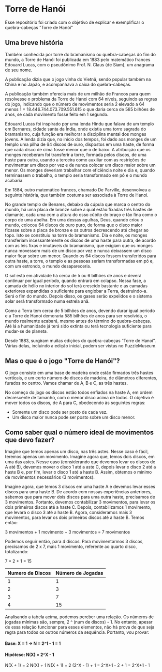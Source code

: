 # Torre de Hanói

Esse repositório foi criado com o objetivo de explicar e exemplificar o quebra-cabeças "Torre de Hanói"

## Uma breve história

Também conhecida por torre do bramanismo ou quebra-cabeças do fim do mundo, a Torre de Hanói foi publicada em 1883 pelo matemático frances Edouard Lucas, com o pseudônimo Prof. N. Claus (de Siam), um anagrama de seu nome.

A publicação dizia que o jogo vinha do Vietnã, sendo popular também na China e no Japão, e acompanhava a caixa do quebra-cabeças.

A publicação também oferecia mais de um milhão de Francos para quem resolvesse o problema da Torre de Hanoi com 64 níveis, seguindo as regras do jogo, indicando que o número de movimentos seria 2 elevado a 64 menos 1 = 18.446.744.073.709.551.615 o que daria cerca de 585 bilhões de anos, se cada movimento fosse feito em 1 segundo.

Edouard Lucas foi inspirado por uma lenda Hindu que falava de um templo em Bernares, cidade santa da Índia, onde existia uma torre sagrada do bramanismo, cuja função era melhorar a disciplina mental dos monges jovens. A lenda dizia que, no início dos tempos, foi dado aos monges de um templo uma pilha de 64 discos de ouro, dispostos em uma haste, de forma que cada disco de cima fosse menor que o de baixo. A atribuição que os monges receberam foi transferir a torre, formada pelos discos, de uma haste para outra, usando a terceira como auxiliar com as restrições de movimentar um disco por vez e de nunca colocar um disco maior sobre um menor. Os monges deveriam trabalhar com eficiência noite e dia e, quando terminassem o trabalho, o templo seria transformado em pó e o mundo acabaria.

Em 1884, outro matemático frances, chamado De Parville, desenvolveu a seguinte história, que também costuma ser associada à Torre de Hanoi.

No grande templo de Benares, debaixo da cúpula que marca o centro do mundo, há uma placa de bronze sobre a qual estão fixadas três hastes de diamante, cada uma com a altura do osso cúbito do braço e tão fina como o corpo de uma abelha. Em uma dessas agulhas, Deus, quando criou o mundo, colocou 64 discos de ouro puro, de forma que o disco maior ficasse sobre a placa de bronze e os outros decrescendo até chegar ao topo. Isto se constituiu na torre do bramanismo. Dia e noite, os monges transferiam incessantemente os discos de uma haste para outra, de acordo com as leis fixas e imutáveis do bramanismo, que exigiam que os monges nunca movessem mais de um disco por vez e nunca deixassem um disco maior ficar sobre um menor. Quando os 64 discos fossem transferidos para outra haste, a torre, o templo e as pessoas seriam transformadas em pó e, com um estrondo, o mundo desapareceria.

O sol está em atividade há cerca de 5 ou 6 bilhões de anos e deverá continuar por igual período, quando entrará em colapso. Nessa fase, a camada de hélio no interior do sol terá crescido bastante e as camadas exteriores expandidas o suficiente para englobar a Terra, destruindo-a. Será o fim do mundo. Depois disso, os gases serão expelidos e o sistema solar será transformado numa estrela anã.

Como a Terra tem cerca de 5 bilhões de anos, devendo durar igual período e a Torre de Hanoi demoraria 585 bilhões de anos para ser resolvida, o mundo realmente acabará, mesmo antes do término do quebra-cabeças. Até lá a humanidade já terá sido extinta ou terá tecnologia suficiente para mudar-se de planeta.

Desde 1883, surgiram muitas edições do quebra-cabeças “Torre de Hanoi”. Várias delas, incluindo a edição inicial, podem ser vistas no PuzzleMuseum.

## Mas o que é o jogo "Torre de Hanói"?

O jogo consiste em uma base de madeira onde estão firmados três hastes verticais, e
um certo número de discos de madeira, de diâmetros diferentes, furados no centro. Vamos
chamar de A, B e C, as três hastes.

No começo do jogo os discos estão todos enfiados na haste A, em ordem decrescente
de tamanho, com o menor disco acima de todos. O objetivo é mover todos os discos, de A
para C, obedecendo às seguintes regras:
 - Somente um disco pode ser posto de cada vez.
 - Um disco maior nunca pode ser posto sobre um disco menor.

## Como saber qual o número ideal de movimentos que devo fazer?

Imagine que temos apenas um disco, nas três astes. Nesse caso é fácil, teremos apenas um movimento. Imagine agora que, temos dois discos, em uma das astes. Nesse caso (considerando que devemos levar os discos de A até B), devemos mover o disco 1 até a aste C, depois levar o disco 2 até a haste B e, por fim, levar o disco 1 até a haste B. Assim, obtemos o mínimo de movimentos necessários (3 movimentos).

Imagine agora, que temos 3 discos em uma haste A e devemos levar esses discos para uma haste B. De acordo com nossas experiências anteriores, sabemos que para mover dois discos para uma outra haste, precisamos de 3 movimentos. Portanto, devemos contabilizar 3 movimentos, para levar os dois primeiros discos até a haste C. Depois, contabilizamos 1 movimento, que levará o disco 3 até a haste B. Agora, consideramos mais 3 movimentos, para levar os dois primeiros discos até a haste B. Temos então:

3 movimentos + 1 movimento + 3 movimentos = 7 movimentos

Podemos seguir então, para 4 discos. Para movimentarmos 3 discos, precisamos de 2 x 7, mais 1 movimento, referente ao quarto disco, totalizando:

7 * 2 + 1 = 15

Numero de Discos   | Número de Jogadas
--------- | ------
 1 | 1
 2 | 3
 3 | 7
 4 | 15

Analisando a tabela acima, podemos percber uma relação. Os números de jogadas mínimas são, sempre, 2 ^ (num de discos) - 1. No entanto, apesar de essa relação funcionar para esses elementos, não há prova de que seja regra para todos os outros números da sequência. Portanto, vou provar:

#### Base: X = 1 -> N = 2^1 - 1 = 1

#### Hipótese: N(X) = 2^X - 1

N(X + 1) = 2 N(X) + 1
N(X + 1) = 2 (2^X - 1) + 1
         = 2^X+1 - 2 + 1
         = 2^X+1 - 1
